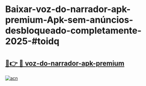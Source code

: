 # Baixar-voz-do-narrador-apk-premium-Apk-sem-anúncios-desbloqueado-completamente-2025-#toidq

# <h2><a href="https://ainizakaria.my?title=voz-do-narrador-apk-premium&ref=24M">🔗👉 🔴 voz-do-narrador-apk-premium</a></h2>

[![acn](https://github.com/user-attachments/assets/0f9c940e-d8b0-45ae-aac7-cd30a18b3e1c)](https://ainizakaria.my?title=voz-do-narrador-apk-premium&ref=24M)

